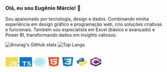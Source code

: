 ### Olá, eu sou Eugênio Márcio! 👋 <br>
<a height="80" src="https://professoreugenio.com/img/logo.png"></a>


Sou apaixonado por tecnologia, design e dados. Combinando minha experiência em design gráfico e programação web, crio soluções criativas e funcionais. Também sou especialista em Excel (básico e avançado) e Power BI, transformando dados em insights valiosos.

![Anurag's GitHub stats](https://github-readme-stats.vercel.app/api?username=professoreugenio&show_icons=true&theme=cobalt)
![Top Langs](https://github-readme-stats.vercel.app/api/top-langs/?username=professoreugenio&layout=compact)

<div style="display: inline_block"><br>
  <a target="_Blank" href="https://professoreugenio.com/pagina_modulos.php?var=SndWaFU2VGlPQUo3L2FqemZFNUdlUUE1K0NNTG1sbGZnOGNxVDNWcmdmVT0=&ts=1738774203" >
  <img align="center" alt="Rafa-Js" height="30" width="40" src="https://raw.githubusercontent.com/devicons/devicon/master/icons/javascript/javascript-plain.svg">
  </a>
  <img align="center" alt="Rafa-Ts" height="30" width="40" src="https://raw.githubusercontent.com/devicons/devicon/master/icons/typescript/typescript-plain.svg">
  <img align="center" alt="Rafa-React" height="30" width="40" src="https://raw.githubusercontent.com/devicons/devicon/master/icons/react/react-original.svg">
  <img align="center" alt="Rafa-HTML" height="30" width="40" src="https://raw.githubusercontent.com/devicons/devicon/master/icons/html5/html5-original.svg">
  <img align="center" alt="Rafa-CSS" height="30" width="40" src="https://raw.githubusercontent.com/devicons/devicon/master/icons/css3/css3-original.svg">
  <img align="center" alt="Rafa-Python" height="30" width="40" src="https://raw.githubusercontent.com/devicons/devicon/master/icons/python/python-original.svg">
  <img align="center" alt="Rafa-Csharp" height="30" width="40" src="https://raw.githubusercontent.com/devicons/devicon/master/icons/csharp/csharp-original.svg">
</div>
